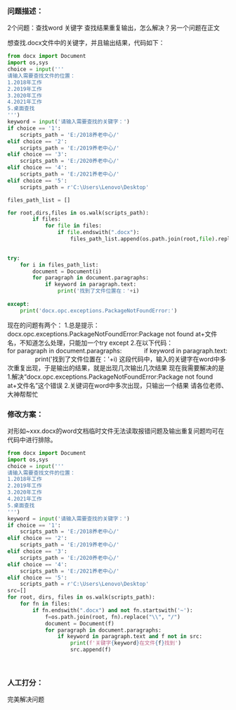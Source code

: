 ### 问题描述：
<p>2个问题：查找word 关键字 查找结果重复输出，怎么解决？另一个问题在正文</p>
想查找.docx文件中的关键字，并且输出结果，代码如下：


```python
from docx import Document
import os,sys
choice = input('''
请输入需要查找文件的位置：
1.2018年工作
2.2019年工作
3.2020年工作 
4.2021年工作
5.桌面查找
''')
keyword = input('请输入需要查找的关键字：')  
if choice == '1':
    scripts_path = 'E:/2018养老中心/'
elif choice == '2':
    scripts_path = 'E:/2019养老中心/'
elif choice == '3':
    scripts_path = 'E:/2020养老中心/'
elif choice == '4':
    scripts_path = 'E:/2021养老中心/'
elif choice == '5':
    scripts_path = r'C:\Users\Lenovo\Desktop'

files_path_list = []

for root,dirs,files in os.walk(scripts_path):
        if files:
            for file in files:
                if file.endswith(".docx"):
                    files_path_list.append(os.path.join(root,file).replace("\\","/"))
                

try:
    for i in files_path_list:
        document = Document(i)
        for paragraph in document.paragraphs:
            if keyword in paragraph.text:
                print('找到了文件位置在：'+i)
                
except:
    print('docx.opc.exceptions.PackageNotFoundError:')
```
现在的问题有两个：
1.总是提示：docx.opc.exceptions.PackageNotFoundError:Package not found at+文件名，不知道怎么处理，只能加一个try except
2.在以下代码：
for paragraph in document.paragraphs:
            if keyword in paragraph.text:
                print('找到了文件位置在：'+i)
这段代码中，输入的关键字在word中多次重复出现，于是输出的结果，就是出现几次输出几次结果
现在我需要解决的是
1.解决“docx.opc.exceptions.PackageNotFoundError:Package not found at+文件名”这个错误
2.关键词在word中多次出现，只输出一个结果
请各位老师、大神帮帮忙 
### 修改方案：
对形如~xxx.docx的word文档临时文件无法读取报错问题及输出重复问题均可在代码中进行排除。


```python
from docx import Document
import os,sys
choice = input('''
请输入需要查找文件的位置：
1.2018年工作
2.2019年工作
3.2020年工作 
4.2021年工作
5.桌面查找
''')
keyword = input('请输入需要查找的关键字：')  
if choice == '1':
    scripts_path = 'E:/2018养老中心/'
elif choice == '2':
    scripts_path = 'E:/2019养老中心/'
elif choice == '3':
    scripts_path = 'E:/2020养老中心/'
elif choice == '4':
    scripts_path = 'E:/2021养老中心/'
elif choice == '5':
    scripts_path = r'C:\Users\Lenovo\Desktop'
src=[]
for root, dirs, files in os.walk(scripts_path):    
    for fn in files:          
        if fn.endswith(".docx") and not fn.startswith('~'):
            f=os.path.join(root, fn).replace("\\", "/")            
            document = Document(f)            
            for paragraph in document.paragraphs:
                if keyword in paragraph.text and f not in src:
                    print(f'关键字{keyword}在文件{f}找到')
                    src.append(f)
```
 
### 人工打分：
完美解决问题
